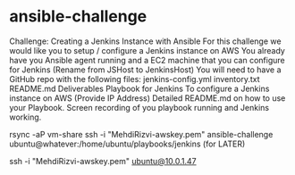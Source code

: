 # ansible-challenge

Challenge: Creating a Jenkins Instance with Ansible
For this challenge we would like you to setup / configure a Jenkins instance on AWS
You already have you Ansible agent running and a EC2 machine that you can configure for Jenkins (Rename from JSHost to JenkinsHost)
You will need to have a GitHub repo with the following files:
jenkins-config.yml
inventory.txt
README.md
Deliverables
Playbook for Jenkins
To configure a Jenkins instance on AWS (Provide IP Address)
Detailed README.md on how to use your Playbook.
Screen recording of you playbook running and Jenkins working.

rsync -aP vm-share ssh -i "MehdiRizvi-awskey.pem" ansible-challenge ubuntu@whatever:/home/ubuntu/playbooks/jenkins (for LATER)

ssh -i "MehdiRizvi-awskey.pem" ubuntu@10.0.1.47
